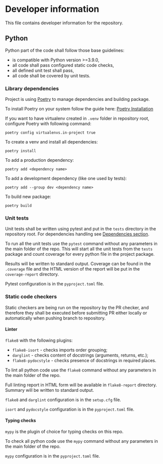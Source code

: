 # Developer information

This file contains developer information for the repository.

## Python

Python part of the code shall follow those base guidelines:

* is compatible with Python version >=3.9.0,
* all code shall pass configured static code checks,
* all defined unit test shall pass,
* all code shall be covered by unit tests.

### Library dependencies

Project is using [Poetry](https://python-poetry.org/) to manage dependencies and building package.

To install Poetry on your system follow the guide here: [Poetry Installation](https://python-poetry.org/docs/#installation)

If you want to have virtualenv created in `.venv` folder in repository root, configure Poetry with following command:

```console
poetry config virtualenvs.in-project true
```

To create a venv and install all dependencies:

```console
poetry install
```

To add a production dependency:

```console
poetry add <dependency name>
```

To add a development dependency (like one used by tests):

```console
poetry add --group dev <dependency name>
```

To build new package:

```console
poetry build
```

### Unit tests

Unit tests shall be written using pytest and put in the `tests` directory in the repository root. For dependencies handling see [Dependencies section](#library-dependencies).

To run all the unit tests use the `pytest` command without any parameters in the main folder of the repo. This will start all the unit tests from the `tests` package and count coverage for every python file in the project package.

Results will be written to standard output. Coverage can be found in the `.coverage` file and the HTML version of the report will be put in the `coverage-report` directory.

Pytest configuration is in the `pyproject.toml` file.

### Static code checkers

Static checkers are being run on the repository by the PR checker, and therefore they shall be executed before submitting PR either locally or automatically when pushing branch to repository.

#### Linter

`flake8` with the following plugins:

* `flake8-isort` - checks imports order grouping;
* `darglint` - checks content of docstrings (arguments, returns, etc.);
* `flake8-pydocstyle` - checks presence of docstrings in required places.

To lint all python code use the `flake8` command without any parameters in the main folder of the repo.

Full linting report in HTML form will be available in `flake8-report` directory. Summary will be written to standard output.

`flake8` and `darglint` configuration is in the `setup.cfg` file.

`isort` and `pydocstyle` configuration is in the `pyproject.toml` file.

#### Typing checks

`mypy` is the plugin of choice for typing checks on this repo.

To check all python code use the `mypy` command without any parameters in the main folder of the repo.

`mypy` configuration is in the `pyproject.toml` file.
